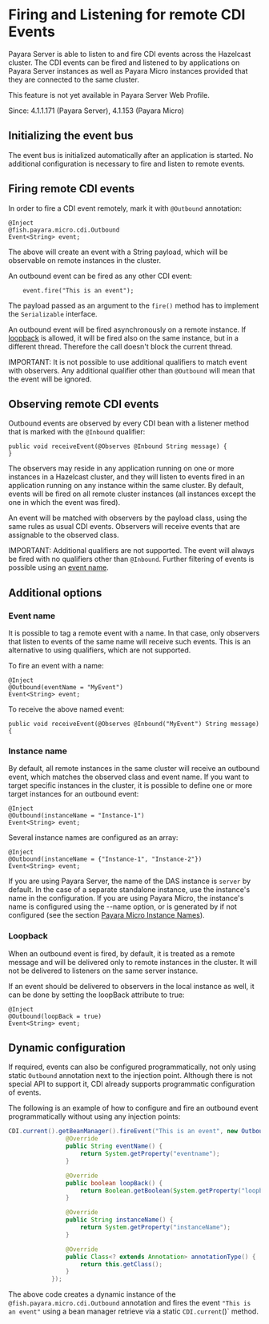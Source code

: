# Firing and Listening for remote CDI Events

Payara Server is able to listen to and fire CDI events across the Hazelcast cluster. The CDI events can be fired and listened to by applications on Payara Server instances as well as Payara Micro instances provided that they are connected to the same cluster.

This feature is not yet available in Payara Server Web Profile.

Since: 4.1.1.171 (Payara Server), 4.1.153 (Payara Micro)

## Initializing the event bus

The event bus is initialized automatically after an application is started. No additional configuration is necessary to fire and listen to remote events.

## Firing remote CDI events

In order to fire a CDI event remotely, mark it with `@Outbound` annotation:

```
@Inject
@fish.payara.micro.cdi.Outbound
Event<String> event;
```

The above will create an event with a String payload, which will be observable on remote instances in the cluster.

An outbound event can be fired as any other CDI event:

```
    event.fire("This is an event");
```

The payload passed as an argument to the `fire()` method has to implement the `Serializable` interface.

An outbound event will be fired asynchronously on a remote instance. If [loopback](#loopback) is allowed, it will be fired also on the same instance, but in a different thread. Therefore the call doesn't block the current thread.

IMPORTANT: It is not possible to use additional qualifiers to match event with observers. Any additional qualifier other than `@Outbound` will mean that the event will be ignored.

## Observing remote CDI events

Outbound events are observed by every CDI bean with a listener method that is marked with the `@Inbound` qualifier:

```
public void receiveEvent(@Observes @Inbound String message) {
}
```

The observers may reside in any application running on one or more instances in a Hazelcast cluster, and they will listen to events fired in an application running on any instance within the same cluster. By default, events will be fired on all remote cluster instances (all instances except the one in which the event was fired).

An event will be matched with observers by the payload class, using the same rules as usual CDI events. Observers will receive events that are assignable to the observed class.

IMPORTANT: Additional qualifiers are not supported. The event will always be fired with no qualifiers other than `@Inbound`. Further filtering of events is possible using an [event name](#event-name).

## Additional options

### Event name

It is possible to tag a remote event with a name. In that case, only observers that listen to events of the same name will receive such events. This is an alternative to using qualifiers, which are not supported.

To fire an event with a name:

```
@Inject
@Outbound(eventName = "MyEvent")
Event<String> event;
```

To receive the above named event:

```
public void receiveEvent(@Observes @Inbound("MyEvent") String message) {
```

### Instance name

By default, all remote instances in the same cluster will receive an outbound event, which matches the observed class and event name. If you want to target specific instances in the cluster, it is possible to define one or more target instances for an outbound event:

```
@Inject
@Outbound(instanceName = "Instance-1")
Event<String> event;
```

Several instance names are configured as an array:

```
@Inject
@Outbound(instanceName = {"Instance-1", "Instance-2"})
Event<String> event;
```

If you are using Payara Server, the name of the DAS instance is `server` by default. In the case of a separate standalone instance, use the instance's name in the configuration. If you are using Payara Micro, the instance's name is configured using the --name option, or is generated by if not configured (see the section [Payara Micro Instance Names](../payara-micro/configuring/instance-names.md)).

### Loopback

When an outbound event is fired, by default, it is treated as a remote message and will be delivered only to remote instances in the cluster. It will not be delivered to listeners on the same server instance.

If an event should be delivered to observers in the local instance as well, it can be done by setting the loopBack attribute to true:

```
@Inject
@Outbound(loopBack = true)
Event<String> event;
```

## Dynamic configuration

If required, events can also be configured programmatically, not only using static `Outbound` annotation next to the injection point. Although there is not special API to support it, CDI already supports programmatic configuration of events.

The following is an example of how to configure and fire an outbound event programmatically without using any injection points:

```java
CDI.current().getBeanManager().fireEvent("This is an event", new Outbound() {
                @Override
                public String eventName() {
                    return System.getProperty("eventname");
                }

                @Override
                public boolean loopBack() {
                    return Boolean.getBoolean(System.getProperty("loopback"));
                }

                @Override
                public String instanceName() {
                    return System.getProperty("instanceName");
                }

                @Override
                public Class<? extends Annotation> annotationType() {
                    return this.getClass();
                }
            });
```

The above code creates a dynamic instance of the `@fish.payara.micro.cdi.Outbound` annotation and fires the event `"This is an event"` using a bean manager retrieve via a static `CDI.current`()` method.
